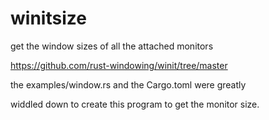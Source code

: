 # winitsize
get the window sizes of all the attached monitors

https://github.com/rust-windowing/winit/tree/master

the examples/window.rs and the Cargo.toml were greatly 

widdled down to create this program to get the monitor size.
